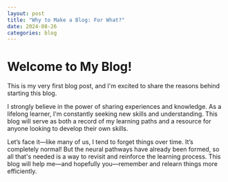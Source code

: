 ```yaml
---
layout: post
title: "Why to Make a Blog: For What?"
date: 2024-08-26
categories: blog
---
```



# Welcome to My Blog!

This is my very first blog post, and I'm excited to share the reasons behind starting this blog. 

I strongly believe in the power of sharing experiences and knowledge. As a lifelong learner, I'm constantly seeking new skills and understanding. This blog will serve as both a record of my learning paths and a resource for anyone looking to develop their own skills.

Let’s face it—like many of us, I tend to forget things over time. It’s completely normal! 
But the neural pathways have already been formed, so all that's needed is a way to revisit and reinforce the learning process. This blog will help me—and hopefully you—remember and relearn things more efficiently.
